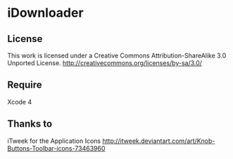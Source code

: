 iDownloader
=============

License
-------
This work is licensed under a Creative Commons Attribution-ShareAlike 3.0 Unported License. 
http://creativecommons.org/licenses/by-sa/3.0/

Require
-----
Xcode 4

Thanks to
-----
iTweek for the Application Icons
http://itweek.deviantart.com/art/Knob-Buttons-Toolbar-icons-73463960